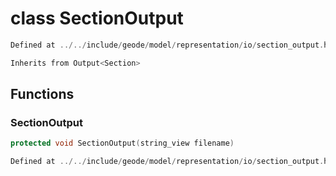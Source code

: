 # class SectionOutput

```cpp
Defined at ../../include/geode/model/representation/io/section_output.h#49
```

```cpp
Inherits from Output<Section>
```



## Functions

### SectionOutput

```cpp
protected void SectionOutput(string_view filename)
```

```cpp
Defined at ../../include/geode/model/representation/io/section_output.h#52
```



